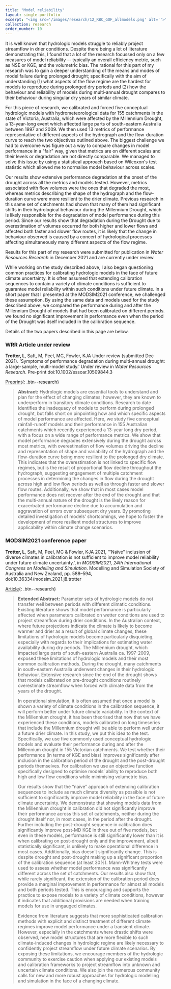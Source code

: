 ```yaml
---
title: "Model reliability"
layout: single-portfolio
excerpt: "<img src='/images/research/12_RBC_GOF_allmodels.png' alt=''>"
collection: research
order_number: 10
---
```


It is well known that hydrologic models struggle to reliably project streamflow in drier conditions. Despite there being a lot of literature demonstrating this, I found that a lot of the research focussed only on a few measures of model reliability -- typically an overall efficiency metric, such as NSE or KGE, and the volumetric bias. The rational for this part of my research was to gain a deeper understanding of the means and modes of model failure during prolonged drought; specifically with the aim of understanding (1) what aspects of the flow regime are the hardest for models to reproduce during prolonged dry periods and (2) how the behaviour and reliability of models during multi-annual drought compares to their behaviour during singular dry years of similar climate.

For this piece of research, we calibrated and forced five conceptual hydrologic models with hydrometeorological data for 155 catchments in the state of Victoria, Australia, which were affected by the Millennium Drought, a 13-year-long event which affected large parts of south-eastern Australia between 1997 and 2009. We then used 13 metrics of performance representative of different aspects of the hydrograph and the flow-duration curve to reach the two objectives outlined above. The biggest challenge we had to overcome was figure out a way to compare changes in model performance in a "fair" way, given that metrics are on different scales and their levels or degradation are not directly comparable. We managed to solve this issue by using a statistical approach based on Wilcoxon's test statistic which allowed me to normalise model behaviour across scales.

Our results show extensive performance degradation at the onset of the drought across all the metrics and models tested. However, metrics associated with flow volumes were the ones that degraded the most, whereas metrics describing the shape of the hydrograph and the flow-duration curve were more resilient to the drier climate. Previous research in this same set of catchments had shown that many of them had significant shifts in their hydrological behaviour during the Millennium Drought, which is likely responsible for the degradation of model performance during this period. Since our results show that degradation during the Drought due to overestimation of volumes occurred for both higher and lower flows and affected both faster and slower flow routes, it is likely that the change in behaviour observed is caused by a concert of hydrological processes affecting simultaneously many different aspects of the flow regime.

Results for this part of my research were submitted for publication in *Water Resources Research* in December 2021 and are currently under review.

While working on the study described above, I also began questioning common practices for calibrating hydrologic models in the face of future climate uncertainty. It is often assumed that extending calibration sequences to contain a variety of climate conditions is sufficient to guarantee model reliability within such conditions under future climate. In a short paper that I presented at the MODSIM2021 conference, we challenged these assumption. By using the same data and models used for the study described above, we compared the performance during and after the Millennium Drought of models that had been calibrated on different periods. we found no significant improvement in performance even when the period of the Drought was itself included in the calibration sequence.

Details of the two papers described in this page are below.

### WRR Article under review

**Trotter, L**, Saft, M, Peel, MC, Fowler, KJA Under review (submitted Dec 2021). 'Symptoms of performance degradation during multi-annual drought: a large-sample, multi-model study.' Under review in *Water Resources Research*. Pre-print doi:10.1002/essoar.10509844.3

[Preprint](https://doi.org/10.1002/essoar.10509844.3){: .btn--research}

> **Abstract:** Hydrologic models are essential tools to understand and plan for the effect of changing climates; however, they are known to underperform in transitory climate conditions.
Research to date identifies the inadequacy of models to perform during prolonged drought, but falls short on pinpointing how and which specific aspects of model performance are affected.
Here, we study five conceptual rainfall-runoff models and their performance in 155 Australian catchments which recently experienced a 13-year long dry period, with a focus on a wide range of performance metrics.
We show that model performance degrades extensively during the drought across most metrics, with overestimation of flow volumes driving the decline and representation of shape and variability of the hydrograph and the flow-duration curve being more resilient to the prolonged dry climate.
This indicates that the overestimation is not linked to specific flow regimes, but is the result of proportional flow decline throughout the hydrograph, suggesting engagement of multiple catchment processes in determining the changes in flow during the drought across high and low flow periods as well as through faster and slower flow routes.
Additionally, we show that in most cases model performance does not recover after the end of the drought and that the multi-annual nature of the drought is the likely reason for exacerbated performance decline due to accumulation and aggravation of errors over subsequent dry years.
By promoting detailed investigation of models’ shortcomings, we hope to foster the development of more resilient model structures to improve applicability within climate change scenarios.

### MODSIM2021 conference paper

**Trotter, L**, Saft, M, Peel, MC & Fowler, KJA 2021, '"Naïve" inclusion of diverse climates in calibration is not sufficient to improve model reliability under future climate uncertainty.', in *MODSIM2021, 24th International Congress on Modelling and Simulation*. Modelling and Simulation Society of Australia and New Zealand, pp. 588–594, doi:10.36334/modsim.2021.j8.trotter

[Article](https://doi.org/10.36334/modsim.2021.j8.trotter){: .btn--research}

>**Extended Abstract:** Parameter sets of hydrologic models do not transfer well between periods with different climatic conditions. Existing literature shows that model performance is particularly affected when parameters calibrated on wetter conditions are used to project streamflow during drier conditions. In the Australian context, where future projections indicate the climate is likely to become warmer and drier as a result of global climate changes, these limitations of hydrologic models become particularly disquieting, especially with regards to their implications for estimating water availability during dry periods. The Millennium drought, which impacted large parts of south-eastern Australia ca. 1997-2009, exposed these limitations of hydrologic models and their most common calibration methods. During the drought, many catchments in south-eastern Australia underwent changes in their hydrologic behaviour. Extensive research since the end of the drought shows that models calibrated on pre-drought conditions routinely overestimate streamflow when forced with climate data from the years of the drought.
>
>In operational simulation, it is often assumed that once a model is shown a variety of climate conditions in the calibration sequence, it will perform better under future climate variability. In the context of the Millennium drought, it has been theorised that now that we have experienced these conditions, models calibrated on long timeseries that include the Millennium drought will be able to perform well under a future drier climate. In this study, we put this idea to the test. Specifically, we use five commonly used conceptual hydrologic models and evaluate their performance during and after the Millennium drought in 155 Victorian catchments. We test whether their performance (in terms of KGE and bias) improves significantly after inclusion in the calibration period of the drought and the post-drought periods themselves. For calibration we use an objective function specifically designed to optimise models’ ability to reproduce both high and low flow conditions while minimising volumetric bias.
>
>Our results show that the “naïve” approach of extending calibration sequences to include as much climate diversity as possible is not sufficient to significantly improve model reliability in the face of future climate uncertainty. We demonstrate that showing models data from the Millennium drought in calibration did not significantly improve their performance across this set of catchments, neither during the drought itself nor, in most cases, in the period after the drought. Further including the post-drought sequence in calibration does significantly improve post-MD KGE in three out of five models, but even in these models, performance is still significantly lower than it is when calibrating on post-drought only and the improvement, albeit statistically significant, is unlikely to make operational difference in most cases. Additionally, bias doesn’t significantly change. This is despite drought and post-drought making up a significant proportion of the calibration sequence (at least 30%). Mann-Whitney tests were used to assess whether model performance was significantly different across the set of catchments. Our results also show that, while rarely significant, the extension of the calibration period does provide a marginal improvement in performance for almost all models and both periods tested. This is encouraging and supports the practice to expose models to a variety of climate conditions, however it indicates that additional provisions are needed when training models for use in ungauged climates.
>
>Evidence from literature suggests that more sophisticated calibration methods with explicit and distinct treatment of different climate regimes improve model performance under a transient climate. However, especially in the catchments where drastic shifts were observed, new model structures that are more flexible to such climate-induced changes in hydrologic regime are likely necessary to confidently project streamflow under future climate scenarios. By exposing these limitations, we encourage members of the hydrologic community to exercise caution when applying our existing models and calibration frameworks to project streamflow into unknown and uncertain climate conditions. We also join the numerous community calls for new and more robust approaches for hydrologic modelling and simulation in the face of a changing climate.
